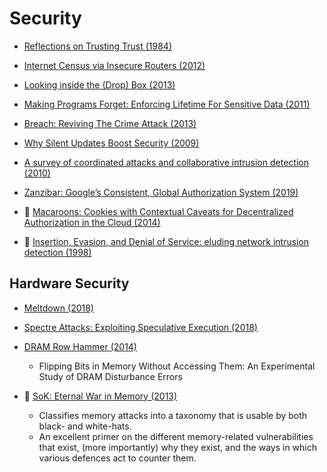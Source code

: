  Security 
===========
* [Reflections on Trusting Trust (1984)](http://www.ece.cmu.edu/~ganger/712.fall02/papers/p761-thompson.pdf)
* [Internet Census via Insecure Routers (2012)](https://www.researchgate.net/publication/279069631_The_Internet_Census_2012_Dataset_An_Ethical_Examination)
* [Looking inside the (Drop) Box (2013)](https://www.usenix.org/system/files/conference/woot13/woot13-kholia.pdf)
* [Making Programs Forget: Enforcing Lifetime For Sensitive Data (2011)](https://www.usenix.org/events/hotos11/tech/final_files/Kannan.pdf)
* [Breach: Reviving The Crime Attack (2013)](http://breachattack.com/resources/BREACH%20-%20SSL,%20gone%20in%2030%20seconds.pdf)
* [Why Silent Updates Boost Security (2009)](http://tik-old.ee.ethz.ch/file/ef72343372ca8659a9ae8a98873167c0/TIKReport302.pdf)
* [A survey of coordinated attacks and collaborative intrusion detection (2010)](https://www.sciencedirect.com/science/article/pii/S016740480900073X)
* [Zanzibar: Google’s Consistent, Global Authorization System (2019)](https://research.google/pubs/pub48190/)

* :scroll: [Macaroons: Cookies with Contextual Caveats for Decentralized Authorization in the Cloud (2014)](macaroons-cookies-with-contextual-caveats.pdf)
* :scroll: [Insertion, Evasion, and Denial of Service: eluding network intrusion detection (1998)](ids-evasion-ptacek-newsham.pdf)

## Hardware Security

* [Meltdown (2018)](https://meltdownattack.com/meltdown.pdf)
* [Spectre Attacks: Exploiting Speculative Execution (2018)](https://spectreattack.com/spectre.pdf)
* [DRAM Row Hammer (2014)](https://people.inf.ethz.ch/omutlu/pub/dram-row-hammer_isca14.pdf)
   - Flipping Bits in Memory Without Accessing Them: An Experimental Study of DRAM Disturbance Errors

* :scroll: [SoK: Eternal War in Memory (2013)](sok-eternal-war-in-memory.pdf)
   - Classifies memory attacks into a taxonomy that is usable by both black- and white-hats.
   - An excellent primer on the different memory-related vulnerabilities that exist, (more importantly) why they exist, and the ways in which various defences act to counter them.
